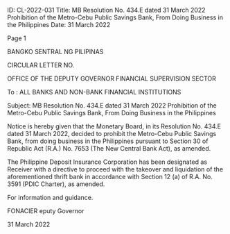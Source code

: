 ID: CL-2022-031
Title: MB Resolution No. 434.E dated 31 March 2022 Prohibition of the Metro-Cebu Public Savings Bank, From Doing Business in the Philippines
Date: 31 March 2022

Page 1

BANGKO SENTRAL NG PILIPINAS

CIRCULAR LETTER NO.

OFFICE OF THE DEPUTY GOVERNOR FINANCIAL SUPERVISION SECTOR

To : ALL BANKS AND NON-BANK FINANCIAL INSTITUTIONS

Subject: MB Resolution No. 434.E dated 31 March 2022 Prohibition of the Metro-Cebu Public Savings Bank, From Doing Business in the Philippines

Notice is hereby given that the Monetary Board, in its Resolution No. 434.E dated 31 March 2022, decided to prohibit the Metro-Cebu Public Savings Bank, from doing business in the Philippines pursuant to Section 30 of Republic Act (R.A.) No. 7653 (The New Central Bank Act), as amended.

The Philippine Deposit Insurance Corporation has been designated as Receiver with a directive to proceed with the takeover and liquidation of the aforementioned thrift bank in accordance with Section 12 (a) of R.A. No. 3591 (PDIC Charter), as amended.

For information and guidance.

FONACIER eputy Governor

31 March 2022